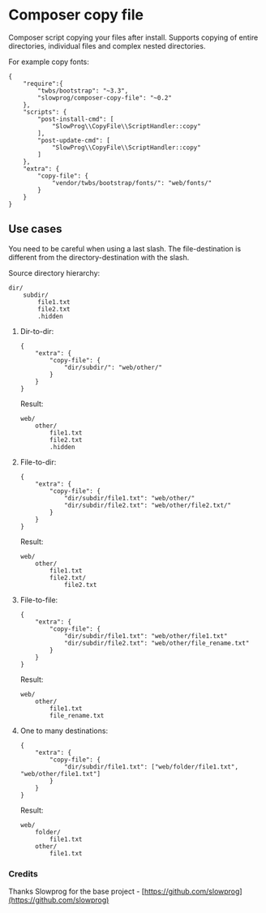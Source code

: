 # Composer copy file

Composer script copying your files after install. Supports copying of entire directories, individual files and complex nested directories.

For example copy fonts:

```
{
    "require":{
        "twbs/bootstrap": "~3.3",
        "slowprog/composer-copy-file": "~0.2"
    },
    "scripts": {
        "post-install-cmd": [
            "SlowProg\\CopyFile\\ScriptHandler::copy"
        ],
        "post-update-cmd": [
            "SlowProg\\CopyFile\\ScriptHandler::copy"
        ]
    },
    "extra": {
        "copy-file": {
            "vendor/twbs/bootstrap/fonts/": "web/fonts/"
        }
    }
}
```

## Use cases

You need to be careful when using a last slash. The file-destination is different from the directory-destination with the slash.

Source directory hierarchy:

```
dir/
    subdir/
        file1.txt
        file2.txt
        .hidden
```

1. Dir-to-dir:

    ```
    {
        "extra": {
            "copy-file": {
                "dir/subdir/": "web/other/"
            }
        }
    }
    ```

    Result:

    ```
    web/
        other/
            file1.txt
            file2.txt
            .hidden
    ```

2. File-to-dir:

    ```
    {
        "extra": {
            "copy-file": {
                "dir/subdir/file1.txt": "web/other/"
                "dir/subdir/file2.txt": "web/other/file2.txt/"
            }
        }
    }
    ```

    Result:

    ```
    web/
        other/
            file1.txt
            file2.txt/
                file2.txt
    ```

3. File-to-file:

    ```
    {
        "extra": {
            "copy-file": {
                "dir/subdir/file1.txt": "web/other/file1.txt"
                "dir/subdir/file2.txt": "web/other/file_rename.txt"
            }
        }
    }
    ```

    Result:

    ```
    web/
        other/
            file1.txt
            file_rename.txt
    ```
4. One to many destinations:

    ```
    {
        "extra": {
            "copy-file": {
                "dir/subdir/file1.txt": ["web/folder/file1.txt", "web/other/file1.txt"]
            }
        }
    }
    ```

    Result:

    ```
    web/
        folder/
            file1.txt
        other/
            file1.txt
    ```

### Credits
Thanks Slowprog for the base project - [https://github.com/slowprog](https://github.com/slowprog)  
